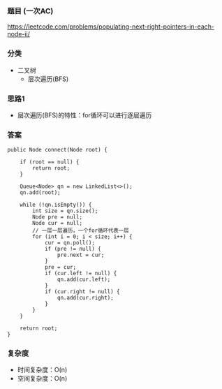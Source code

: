 ### 题目 (一次AC)
https://leetcode.com/problems/populating-next-right-pointers-in-each-node-ii/

### 分类
* 二叉树
    * 层次遍历(BFS)

### 思路1
* 层次遍历(BFS)的特性：for循环可以进行逐层遍历

### 答案
```
public Node connect(Node root) {
    
    if (root == null) {
        return root;
    }
    
    Queue<Node> qn = new LinkedList<>();
    qn.add(root);
    
    while (!qn.isEmpty()) {
        int size = qn.size();
        Node pre = null;
        Node cur = null;
        // 一层一层遍历，一个for循环代表一层
        for (int i = 0; i < size; i++) {
            cur = qn.poll();
            if (pre != null) {
                pre.next = cur;
            }
            pre = cur;
            if (cur.left != null) {
                qn.add(cur.left);
            }
            if (cur.right != null) {
                qn.add(cur.right);
            }
        }
    }
    
    return root;
}
```

### 复杂度
* 时间复杂度：O(n)
* 空间复杂度：O(n)
